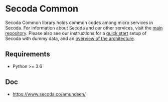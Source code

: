 # Secoda Common

Secoda Common library holds common codes among micro services in Secoda.
For information about Secoda and our other services, visit the [main repository](https://github.com/secoda/amundsen). Please also see our instructions for a [quick start](https://github.com/secoda/amundsen/blob/master/docs/installation.md#bootstrap-a-default-version-of-amundsen-using-docker) setup  of Secoda with dummy data, and an [overview of the architecture](https://github.com/secoda/amundsen/blob/master/docs/architecture.md#architecture).

## Requirements
- Python >= 3.6

## Doc
- https://www.secoda.co/amundsen/
